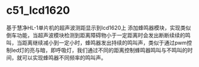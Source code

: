 # c51_lcd1620
基于慧净HL-1单片机的超声波测距显示到lcd1620上
添加蜂鸣器模块，实现类似倒车功能，当超声波模块检测到距离障碍物小于一定距离时会发出断断续续的鸣叫，当距离继续减小到一定小时，蜂鸣器发出持续的鸣叫声，类似于通过pwm控制led灯的亮与暗，即呼吸灯，我们通过不同的距离控制蜂鸣器鸣叫与不鸣叫的时间，就可以实现蜂鸣器不同频率的鸣叫声。
